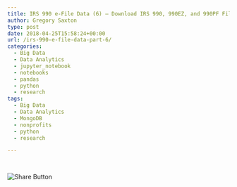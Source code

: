 ```yaml
---
title: IRS 990 e-File Data (6) — Download IRS 990, 990EZ, and 990PF Filings and Associated Schedules into MongoDB
author: Gregory Saxton
type: post
date: 2018-04-25T15:58:24+00:00
url: /irs-990-e-file-data-part-6/
categories:
  - Big Data
  - Data Analytics
  - jupyter_notebook
  - notebooks
  - pandas
  - python
  - research
tags:
  - Big Data
  - Data Analytics
  - MongoDB
  - nonprofits
  - python
  - research

---
```

<div style="padding-bottom:20px; padding-top:10px;" class="hupso-share-buttons">
  <!-- Hupso Share Buttons - https://www.hupso.com/share/ -->
  
  <a class="hupso_toolbar" href="https://www.hupso.com/share/"><img src="http://static.hupso.com/share/buttons/share-medium.png" style="border:0px; padding-top: 5px; float:left;" alt="Share Button" /></a><!-- Hupso Share Buttons -->
</div>